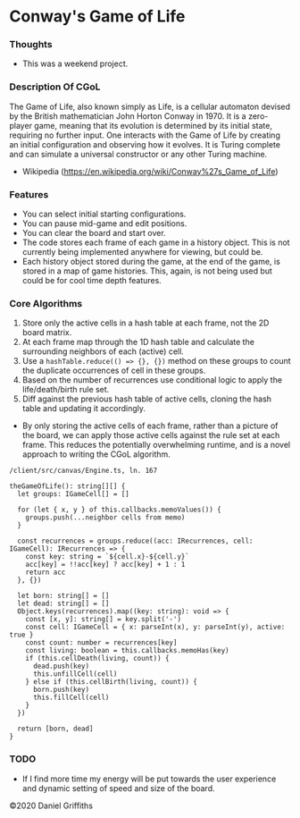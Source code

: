 # Conway's Game of Life

### Thoughts

- This was a weekend project.

### Description Of CGoL

The Game of Life, also known simply as Life, is a cellular automaton devised by the British mathematician John Horton Conway in 1970. It is a zero-player game, meaning that its evolution is determined by its initial state, requiring no further input. One interacts with the Game of Life by creating an initial configuration and observing how it evolves. It is Turing complete and can simulate a universal constructor or any other Turing machine.

- Wikipedia (https://en.wikipedia.org/wiki/Conway%27s_Game_of_Life)

### Features

- You can select initial starting configurations.
- You can pause mid-game and edit positions.
- You can clear the board and start over.
- The code stores each frame of each game in a history object. This is not currently being implemented anywhere for viewing, but could be.
- Each history object stored during the game, at the end of the game, is stored in a map of game histories. This, again, is not being used but could be for cool time depth features.

### Core Algorithms

1. Store only the active cells in a hash table at each frame, not the 2D board matrix.
2. At each frame map through the 1D hash table and calculate the surrounding neighbors of each (active) cell.
3. Use a `hashTable.reduce(() => {}, {})` method on these groups to count the duplicate occurrences of cell in these groups.
4. Based on the number of recurrences use conditional logic to apply the life/death/birth rule set.
5. Diff against the previous hash table of active cells, cloning the hash table and updating it accordingly.

- By only storing the active cells of each frame, rather than a picture of the board, we can apply those active cells against the rule set at each frame. This reduces the potentially overwhelming runtime, and is a novel approach to writing the CGoL algorithm.
```
/client/src/canvas/Engine.ts, ln. 167

theGameOfLife(): string[][] {
  let groups: IGameCell[] = []

  for (let { x, y } of this.callbacks.memoValues()) {
    groups.push(...neighbor cells from memo)
  }

  const recurrences = groups.reduce((acc: IRecurrences, cell: IGameCell): IRecurrences => {
    const key: string = `${cell.x}-${cell.y}`
    acc[key] = !!acc[key] ? acc[key] + 1 : 1
    return acc
  }, {})

  let born: string[] = []
  let dead: string[] = []
  Object.keys(recurrences).map((key: string): void => {
    const [x, y]: string[] = key.split('-')
    const cell: IGameCell = { x: parseInt(x), y: parseInt(y), active: true }
    const count: number = recurrences[key]
    const living: boolean = this.callbacks.memoHas(key)
    if (this.cellDeath(living, count)) {
      dead.push(key)
      this.unfillCell(cell)
    } else if (this.cellBirth(living, count)) {
      born.push(key)
      this.fillCell(cell)
    }
  })

  return [born, dead]
}
```


### TODO

- If I find more time my energy will be put towards the user experience and dynamic setting of speed and size of the board.

©2020 Daniel Griffiths
